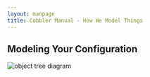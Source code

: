 ```yaml
---
layout: manpage
title: Cobbler Manual - How We Model Things
---
```

## Modeling Your Configuration

![object tree diagram](https://fedorahosted.org/cobbler/attachment/wiki/ChartsAndGraphs/object_tree.png?format=raw)
